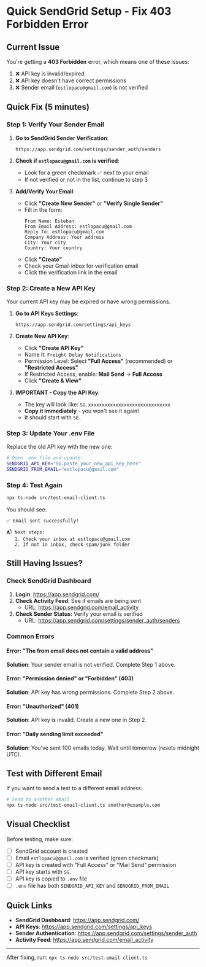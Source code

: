 # Quick SendGrid Setup - Fix 403 Forbidden Error

## Current Issue

You're getting a **403 Forbidden** error, which means one of these issues:
1. ❌ API key is invalid/expired
2. ❌ API key doesn't have correct permissions
3. ❌ Sender email (`estlopacu@gmail.com`) is not verified

## Quick Fix (5 minutes)

### Step 1: Verify Your Sender Email

1. **Go to SendGrid Sender Verification**:
   ```
   https://app.sendgrid.com/settings/sender_auth/senders
   ```

2. **Check if `estlopacu@gmail.com` is verified**:
   - Look for a green checkmark ✅ next to your email
   - If not verified or not in the list, continue to step 3

3. **Add/Verify Your Email**:
   - Click **"Create New Sender"** or **"Verify Single Sender"**
   - Fill in the form:
     ```
     From Name: Esteban
     From Email Address: estlopacu@gmail.com
     Reply To: estlopacu@gmail.com
     Company Address: Your address
     City: Your city
     Country: Your country
     ```
   - Click **"Create"**
   - Check your Gmail inbox for verification email
   - Click the verification link in the email

### Step 2: Create a New API Key

Your current API key may be expired or have wrong permissions.

1. **Go to API Keys Settings**:
   ```
   https://app.sendgrid.com/settings/api_keys
   ```

2. **Create New API Key**:
   - Click **"Create API Key"**
   - Name it: `Freight Delay Notifications`
   - Permission Level: Select **"Full Access"** (recommended) or **"Restricted Access"**
   - If Restricted Access, enable: **Mail Send** → **Full Access**
   - Click **"Create & View"**

3. **IMPORTANT - Copy the API Key**:
   - The key will look like: `SG.xxxxxxxxxxxxxxxxxxxxxxxxxxxxxx`
   - **Copy it immediately** - you won't see it again!
   - It should start with `SG.`

### Step 3: Update Your .env File

Replace the old API key with the new one:

```bash
# Open .env file and update:
SENDGRID_API_KEY="SG.paste_your_new_api_key_here"
SENDGRID_FROM_EMAIL="estlopacu@gmail.com"
```

### Step 4: Test Again

```bash
npx ts-node src/test-email-client.ts
```

You should see:
```
✅ Email sent successfully!

📬 Next steps:
   1. Check your inbox at estlopacu@gmail.com
   2. If not in inbox, check spam/junk folder
```

## Still Having Issues?

### Check SendGrid Dashboard

1. **Login**: https://app.sendgrid.com/
2. **Check Activity Feed**: See if emails are being sent
   - URL: https://app.sendgrid.com/email_activity
3. **Check Sender Status**: Verify your email is verified
   - URL: https://app.sendgrid.com/settings/sender_auth/senders

### Common Errors

#### Error: "The from email does not contain a valid address"
**Solution**: Your sender email is not verified. Complete Step 1 above.

#### Error: "Permission denied" or "Forbidden" (403)
**Solution**: API key has wrong permissions. Complete Step 2 above.

#### Error: "Unauthorized" (401)
**Solution**: API key is invalid. Create a new one in Step 2.

#### Error: "Daily sending limit exceeded"
**Solution**: You've sent 100 emails today. Wait until tomorrow (resets midnight UTC).

## Test with Different Email

If you want to send a test to a different email address:

```bash
# Send to another email
npx ts-node src/test-email-client.ts another@example.com
```

## Visual Checklist

Before testing, make sure:
- [ ] SendGrid account is created
- [ ] Email `estlopacu@gmail.com` is verified (green checkmark)
- [ ] API key is created with "Full Access" or "Mail Send" permission
- [ ] API key starts with `SG.`
- [ ] API key is copied to `.env` file
- [ ] `.env` file has both `SENDGRID_API_KEY` and `SENDGRID_FROM_EMAIL`

## Quick Links

- **SendGrid Dashboard**: https://app.sendgrid.com/
- **API Keys**: https://app.sendgrid.com/settings/api_keys
- **Sender Authentication**: https://app.sendgrid.com/settings/sender_auth
- **Activity Feed**: https://app.sendgrid.com/email_activity

---

After fixing, run: `npx ts-node src/test-email-client.ts`
